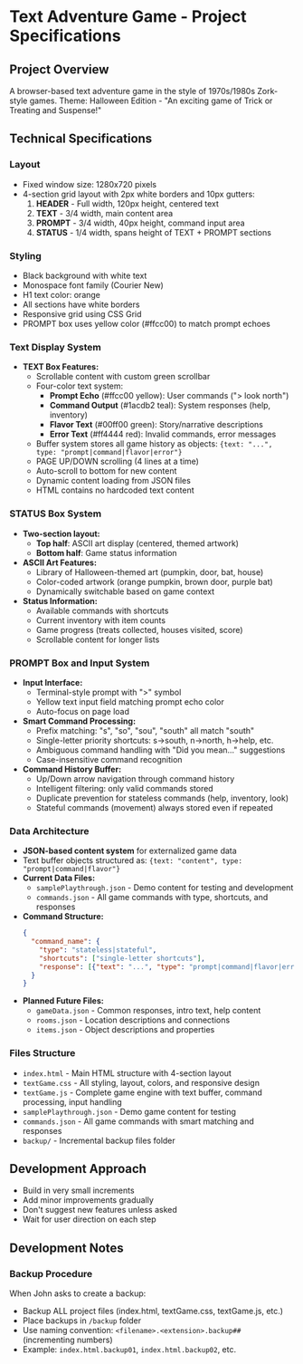 # Text Adventure Game - Project Specifications

## Project Overview
A browser-based text adventure game in the style of 1970s/1980s Zork-style games.
Theme: Halloween Edition - "An exciting game of Trick or Treating and Suspense!"

## Technical Specifications

### Layout
- Fixed window size: 1280x720 pixels
- 4-section grid layout with 2px white borders and 10px gutters:
  1. **HEADER** - Full width, 120px height, centered text
  2. **TEXT** - 3/4 width, main content area 
  3. **PROMPT** - 3/4 width, 40px height, command input area
  4. **STATUS** - 1/4 width, spans height of TEXT + PROMPT sections

### Styling
- Black background with white text
- Monospace font family (Courier New)
- H1 text color: orange
- All sections have white borders
- Responsive grid using CSS Grid
- PROMPT box uses yellow color (#ffcc00) to match prompt echoes

### Text Display System
- **TEXT Box Features:**
  - Scrollable content with custom green scrollbar
  - Four-color text system:
    - **Prompt Echo** (#ffcc00 yellow): User commands ("> look north")
    - **Command Output** (#1acdb2 teal): System responses (help, inventory)
    - **Flavor Text** (#00ff00 green): Story/narrative descriptions
    - **Error Text** (#ff4444 red): Invalid commands, error messages
  - Buffer system stores all game history as objects: `{text: "...", type: "prompt|command|flavor|error"}`
  - PAGE UP/DOWN scrolling (4 lines at a time)
  - Auto-scroll to bottom for new content
  - Dynamic content loading from JSON files
  - HTML contains no hardcoded text content

### STATUS Box System
- **Two-section layout:**
  - **Top half**: ASCII art display (centered, themed artwork)
  - **Bottom half**: Game status information
- **ASCII Art Features:**
  - Library of Halloween-themed art (pumpkin, door, bat, house)
  - Color-coded artwork (orange pumpkin, brown door, purple bat)
  - Dynamically switchable based on game context
- **Status Information:**
  - Available commands with shortcuts
  - Current inventory with item counts
  - Game progress (treats collected, houses visited, score)
  - Scrollable content for longer lists

### PROMPT Box and Input System
- **Input Interface:**
  - Terminal-style prompt with ">" symbol
  - Yellow text input field matching prompt echo color
  - Auto-focus on page load
- **Smart Command Processing:**
  - Prefix matching: "s", "so", "sou", "south" all match "south"
  - Single-letter priority shortcuts: s→south, n→north, h→help, etc.
  - Ambiguous command handling with "Did you mean..." suggestions
  - Case-insensitive command recognition
- **Command History Buffer:**
  - Up/Down arrow navigation through command history
  - Intelligent filtering: only valid commands stored
  - Duplicate prevention for stateless commands (help, inventory, look)
  - Stateful commands (movement) always stored even if repeated

### Data Architecture
- **JSON-based content system** for externalized game data
- Text buffer objects structured as: `{text: "content", type: "prompt|command|flavor"}`
- **Current Data Files:**
  - `samplePlaythrough.json` - Demo content for testing and development
  - `commands.json` - All game commands with type, shortcuts, and responses
- **Command Structure:**
  ```json
  {
    "command_name": {
      "type": "stateless|stateful",
      "shortcuts": ["single-letter shortcuts"],
      "response": [{"text": "...", "type": "prompt|command|flavor|error"}]
    }
  }
  ```
- **Planned Future Files:**
  - `gameData.json` - Common responses, intro text, help content
  - `rooms.json` - Location descriptions and connections
  - `items.json` - Object descriptions and properties

### Files Structure
- `index.html` - Main HTML structure with 4-section layout
- `textGame.css` - All styling, layout, colors, and responsive design
- `textGame.js` - Complete game engine with text buffer, command processing, input handling
- `samplePlaythrough.json` - Demo game content for testing
- `commands.json` - All game commands with smart matching and responses
- `backup/` - Incremental backup files folder

## Development Approach
- Build in very small increments
- Add minor improvements gradually
- Don't suggest new features unless asked
- Wait for user direction on each step

## Development Notes

### Backup Procedure
When John asks to create a backup:
- Backup ALL project files (index.html, textGame.css, textGame.js, etc.)
- Place backups in `/backup` folder
- Use naming convention: `<filename>.<extension>.backup##` (incrementing numbers)
- Example: `index.html.backup01`, `index.html.backup02`, etc.